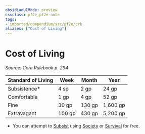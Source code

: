 ```yaml
---
obsidianUIMode: preview
cssclass: pf2e,pf2e-note
tags:
- imported/compendium/src/pf2e/crb
aliases: ["Cost of Living"]
---
```

# Cost of Living  
*Source: Core Rulebook p. 294*  

| Standard of Living | Week | Month | Year |
|--------------------|------|-------|------|
| Subsistence* | 4 sp | 2 gp | 24 gp |
| Comfortable | 1 gp | 4 gp | 52 gp |
| Fine | 30 gp | 130 gp | 1,600 gp |
| Extravagant | 100 gp | 430 gp | 5,200 gp |

* You can attempt to [Subsist](subsist.md) using [Society](../../compendium/skills.md#Society) or [Survival](../../compendium/skills.md#Survival) for free.
